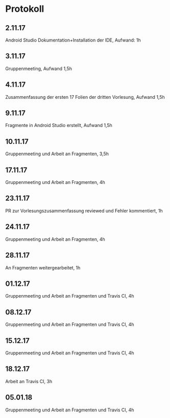 # Protokoll
## 2.11.17 
Android Studio Dokumentation+Installation der IDE, Aufwand: 1h
## 3.11.17
Gruppenmeeting, Aufwand 1,5h
## 4.11.17
Zusammenfassung der ersten 17 Folien der dritten Vorlesung, Aufwand 1,5h
## 9.11.17
Fragmente in Android Studio erstellt, Aufwand 1,5h
## 10.11.17
Gruppenmeeting und Arbeit an Fragmenten, 3,5h
## 17.11.17
Gruppenmeeting und Arbeit an Fragmenten, 4h
## 23.11.17
PR zur Vorlesungszusammenfassung reviewed und Fehler kommentiert, 1h
## 24.11.17
Gruppenmeeting und Arbeit an Fragmenten, 4h
## 28.11.17
An Fragmenten weitergearbeitet, 1h
## 01.12.17
Gruppenmeeting und Arbeit an Fragmenten und Travis CI, 4h
## 08.12.17
Gruppenmeeting und Arbeit an Fragmenten und Travis CI, 4h
## 15.12.17
Gruppenmeeting und Arbeit an Fragmenten und Travis CI, 4h
## 18.12.17
Arbeit an Travis CI, 3h
## 05.01.18
Gruppenmeeting und Arbeit an Fragmenten und Travis CI, 4h





